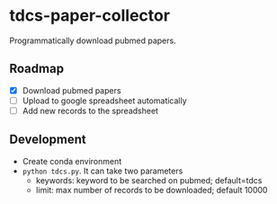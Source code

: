 # tdcs-paper-collector

Programmatically download pubmed papers.

## Roadmap

- [x] Download pubmed papers
- [ ] Upload to google spreadsheet automatically
- [ ] Add new records to the spreadsheet

## Development

- Create conda environment
- `python tdcs.py`. It can take two parameters
   - keywords: keyword to be searched on pubmed; default=tdcs
   - limit: max number of records to be downloaded; default 10000


